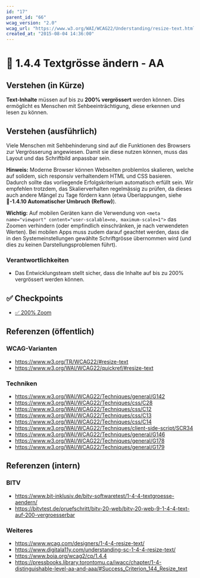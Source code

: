 ```yaml
---
id: "17"
parent_id: "66"
wcag_version: "2.0"
wcag_url: "https://www.w3.org/WAI/WCAG22/Understanding/resize-text.html"
created_at: "2015-08-04 14:36:00"
---
```


# 📜 1.4.4 Textgrösse ändern - AA

## Verstehen (in Kürze)

**Text-Inhalte** müssen auf bis zu **200% vergrössert** werden können. Dies ermöglicht es Menschen mit Sehbeeinträchtigung, diese erkennen und lesen zu können.

## Verstehen (ausführlich)

Viele Menschen mit Sehbehinderung sind auf die Funktionen des Browsers zur Vergrösserung angewiesen. Damit sie diese nutzen können, muss das Layout und das Schriftbild anpassbar sein.

**Hinweis:** Moderne Browser können Webseiten problemlos skalieren, welche auf solidem, sich responsiv verhaltendem HTML und CSS basieren. Dadurch sollte das vorliegende Erfolgskriterium automatisch erfüllt sein. Wir empfehlen trotzdem, das Skalierverhalten regelmässig zu prüfen, da dieses auch andere Mängel zu Tage fördern kann (etwa Überlappungen, siehe **📜-1.4.10 Automatischer Umbruch (Reflow)**).

**Wichtig:** Auf mobilen Geräten kann die Verwendung von `<meta name="viewport" content="user-scalable=no, maximum-scale=1">` das Zoomen verhindern (oder empfindlich einschränken, je nach verwendeten Werten). Bei mobilen Apps muss zudem darauf geachtet werden, dass die in den Systemeinstellungen gewählte Schriftgrösse übernommen wird (und dies zu keinen Darstellungsproblemen führt).

### Verantwortlichkeiten

- Das Entwicklungsteam stellt sicher, dass die Inhalte auf bis zu 200% vergrössert werden können.

## ✅ Checkpoints

- [✅ 200% Zoom](200-zoom)

## Referenzen (öffentlich)

### WCAG-Varianten
- <https://www.w3.org/TR/WCAG22/#resize-text>
- <https://www.w3.org/WAI/WCAG22/quickref/#resize-text>

### Techniken
- <https://www.w3.org/WAI/WCAG22/Techniques/general/G142>
- <https://www.w3.org/WAI/WCAG22/Techniques/css/C28>
- <https://www.w3.org/WAI/WCAG22/Techniques/css/C12>
- <https://www.w3.org/WAI/WCAG22/Techniques/css/C13>
- <https://www.w3.org/WAI/WCAG22/Techniques/css/C14>
- <https://www.w3.org/WAI/WCAG22/Techniques/client-side-script/SCR34>
- <https://www.w3.org/WAI/WCAG22/Techniques/general/G146>
- <https://www.w3.org/WAI/WCAG22/Techniques/general/G178>
- <https://www.w3.org/WAI/WCAG22/Techniques/general/G179>

## Referenzen (intern)

### BITV
- <https://www.bit-inklusiv.de/bitv-softwaretest/1-4-4-textgroesse-aendern/>
- <https://bitvtest.de/pruefschritt/bitv-20-web/bitv-20-web-9-1-4-4-text-auf-200-vergroesserbar>

### Weiteres
- <https://www.wcag.com/designers/1-4-4-resize-text/>
- <https://www.digitala11y.com/understanding-sc-1-4-4-resize-text/>
- <https://www.boia.org/wcag2/cp/1.4.4>
- <https://pressbooks.library.torontomu.ca/iwacc/chapter/1-4-distinguishable-level-aa-and-aaa/#Success_Criterion_144_Resize_text>